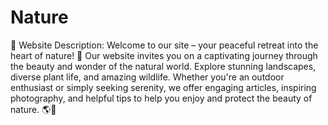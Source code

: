 # Nature
🌿 Website Description: Welcome to our site – your peaceful retreat into the heart of nature! 🌿 Our website invites you on a captivating journey through the beauty and wonder of the natural world. Explore stunning landscapes, diverse plant life, and amazing wildlife. Whether you're an outdoor enthusiast or simply seeking serenity, we offer engaging articles, inspiring photography, and helpful tips to help you enjoy and protect the beauty of nature. 🌎🌳
